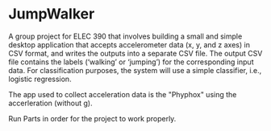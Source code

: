 # JumpWalker

A group project for ELEC 390 that involves building a small and simple desktop application that accepts accelerometer
data (x, y, and z axes) in CSV format, and writes the outputs into a separate CSV file. The output
CSV file contains the labels (‘walking’ or ‘jumping’) for the corresponding input data. For
classification purposes, the system will use a simple classifier, i.e., logistic regression.

The app used to collect acceleration data is the "Phyphox" using the accerleration (without g).

Run Parts in order for the project to work properly.
